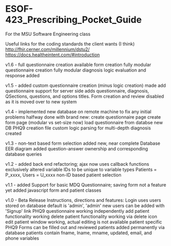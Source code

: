 # ESOF-423_Prescribing_Pocket_Guide
For the MSU Software Engineering class

Useful links for the coding standards the client wants (I think)
http://fhir.cerner.com/millennium/dstu2/
https://docs.healtheintent.com/#introduction

v1.6 - 
	full questionnaire creation available
	form creation fully modular
	questionnaire creation fully modular
	diagnosis logic evaluation and response added

v1.5 - 
	added custom questionnaire creation (minus logic creation)
	made add questionnaire support for server side 
		adds questionnaire, diagnosis, QSections, questions, and options titles.
	Form creation and review disabled as it is moved over to new system

v1.4 - 
	implemented new database on remote machine to fix any initial problems
	halfway done with brand new:
		create questionnaire page
		create form page (modular vs set-size now)
		load questionnaire from databse
	new DB PHQ9 creation file
	custom logic parsing for multi-depth diagnosis created

v1.3 - 
	non-text based form selection
	added new, near complete Database EER diagram
	added question-answer ownership and corresponding database queries

v1.2 - 
	added back end refactoring; ajax now uses callback functions exclusively
	altered variable IDs to be unique to variable types
		Patients = P_xxxx, Users = U_xxxx
	non-ID based patient selection

v1.1 - 
	added Support for basic MDQ Questionnaire; saving form not a feature yet
	added javascript form and patient classes

v1.0 - Beta Release
Instructions, directions and features:
	Login uses users stored on database
		default is 'admin', 'admin'
		new users can be added with 'Signup' link
	PHQ9 questionnaire working independently
	add patient functionality working
	delete patient functionality working via delete icon
	edit patient window working, actual editing is not available
	patient specific PHQ9 Forms can be filled out and reviewed
	patients added permanently via database
		patients contain fname, lname, mname, updated, 
		email, and phone variables
